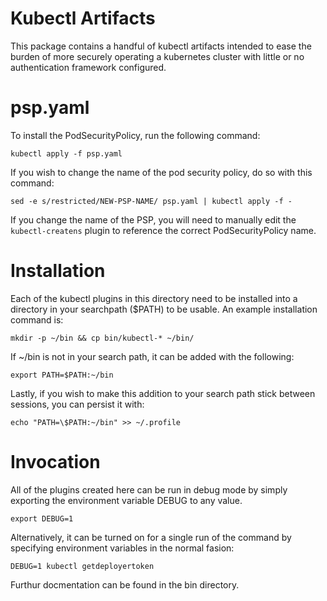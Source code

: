 <!--
###########################################################################
# Various Kubectl Artifacts (kubectl-login, kubectl-createns,             #
#    kubect-rotatetokens, kubectl-getdeployertoken                        #
# Copyright (C) 2021 CJ Oster (ocj@vmware.com)                            #
#                                                                         #
# This program is free software: you can redistribute it and/or modify    #
# it under the terms of the GNU Lesser General Public License as          #
# published by the Free Software Foundation, either version 3 of the      #
# License, or (at your option) any later version.                         #
#                                                                         #
# This program is distributed in the hope that it will be useful, but     #
# WITHOUT ANY WARRANTY; without even the implied warranty of              #
# MERCHANTABILITY or FITNESS FOR A PARTICULAR PURPOSE. See the GNU Lesser #
# General Public License for more details.                                #
#                                                                         #
# You should have received a copy of the GNU Lesser General Public        #
# License along with this program. If not, see                            #
# <https://www.gnu.org/licenses/>.                                        #
###########################################################################
-->

# Kubectl Artifacts

This package contains a handful of kubectl artifacts intended to ease the
burden of more securely operating a kubernetes cluster with little or no authentication
framework configured.

# psp.yaml

To install the PodSecurityPolicy, run the following command:

    kubectl apply -f psp.yaml

If you wish to change the name of the pod security policy, do so with this command:

    sed -e s/restricted/NEW-PSP-NAME/ psp.yaml | kubectl apply -f -

If you change the name of the PSP, you will need to manually edit the
`kubectl-createns` plugin to reference the correct PodSecurityPolicy name.

# Installation

Each of the kubectl plugins in this directory need to be installed into
a directory in your searchpath ($PATH) to be usable. An example
installation command is:

    mkdir -p ~/bin && cp bin/kubectl-* ~/bin/

If ~/bin is not in your search path, it can be added with the following:

    export PATH=$PATH:~/bin

Lastly, if you wish to make this addition to your search path stick
between sessions, you can persist it with:

    echo "PATH=\$PATH:~/bin" >> ~/.profile

# Invocation

All of the plugins created here can be run in debug mode by simply
exporting the environment variable DEBUG to any value.

    export DEBUG=1

Alternatively, it can be turned on for a single run of the command by
specifying environment variables in the normal fasion:

    DEBUG=1 kubectl getdeployertoken

Furthur docmentation can be found in the bin directory.
